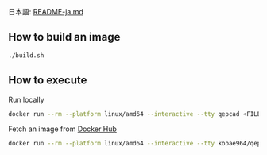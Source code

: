 日本語: [README-ja.md](README-ja.md)

## How to build an image

```bash
./build.sh
```
## How to execute

Run locally
```bash
docker run --rm --platform linux/amd64 --interactive --tty qepcad <FILENAME
```

Fetch an image from [Docker Hub](https://hub.docker.com/)
```bash
docker run --rm --platform linux/amd64 --interactive --tty kobae964/qepcad:latest <FILENAME
```
